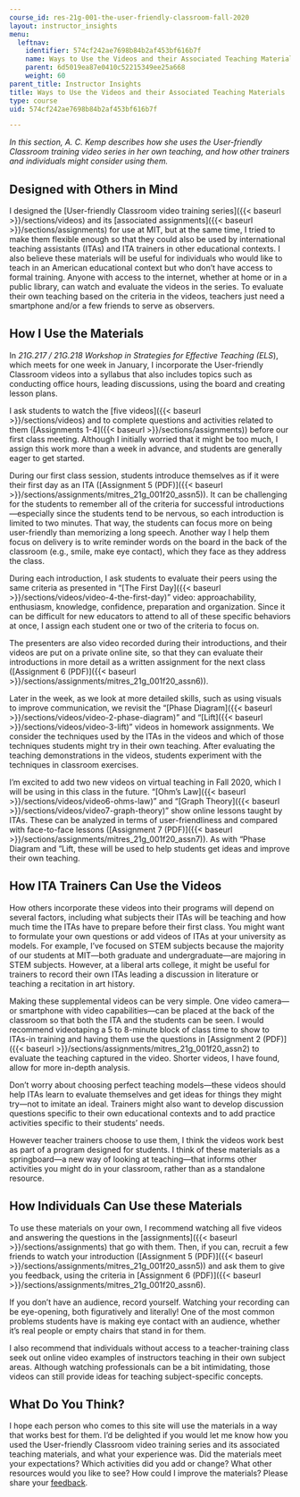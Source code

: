 ```yaml
---
course_id: res-21g-001-the-user-friendly-classroom-fall-2020
layout: instructor_insights
menu:
  leftnav:
    identifier: 574cf242ae7698b84b2af453bf616b7f
    name: Ways to Use the Videos and their Associated Teaching Materials
    parent: 6d5019ea87e0410c52215349ee25a668
    weight: 60
parent_title: Instructor Insights
title: Ways to Use the Videos and their Associated Teaching Materials
type: course
uid: 574cf242ae7698b84b2af453bf616b7f

---
```


_In this section, A. C. Kemp describes how she uses the User-friendly Classroom training video series in her own teaching, and how other trainers and individuals might consider using them._

Designed with Others in Mind
----------------------------

I designed the [User-friendly Classroom video training series]({{< baseurl >}}/sections/videos) and its [associated assignments]({{< baseurl >}}/sections/assignments) for use at MIT, but at the same time, I tried to make them flexible enough so that they could also be used by international teaching assistants (ITAs) and ITA trainers in other educational contexts. I also believe these materials will be useful for individuals who would like to teach in an American educational context but who don’t have access to formal training. Anyone with access to the internet, whether at home or in a public library, can watch and evaluate the videos in the series. To evaluate their own teaching based on the criteria in the videos, teachers just need a smartphone and/or a few friends to serve as observers.

How I Use the Materials
-----------------------

In _21G.217_ _/_ _21G.218_ _Workshop in Strategies for Effective Teaching (ELS_), which meets for one week in January, I incorporate the User-friendly Classroom videos into a syllabus that also includes topics such as conducting office hours, leading discussions, using the board and creating lesson plans.

I ask students to watch the [five videos]({{< baseurl >}}/sections/videos) and to complete questions and activities related to them ([Assignments 1-4]({{< baseurl >}}/sections/assignments)) before our first class meeting. Although I initially worried that it might be too much, I assign this work more than a week in advance, and students are generally eager to get started.

During our first class session, students introduce themselves as if it were their first day as an ITA ([Assignment 5 (PDF)]({{< baseurl >}}/sections/assignments/mitres_21g_001f20_assn5)). It can be challenging for the students to remember all of the criteria for successful introductions—especially since the students tend to be nervous, so each introduction is limited to two minutes. That way, the students can focus more on being user-friendly than memorizing a long speech. Another way I help them focus on delivery is to write reminder words on the board in the back of the classroom (e.g., smile, make eye contact), which they face as they address the class.

During each introduction, I ask students to evaluate their peers using the same criteria as presented in “[The First Day]({{< baseurl >}}/sections/videos/video-4-the-first-day)” video: approachability, enthusiasm, knowledge, confidence, preparation and organization. Since it can be difficult for new educators to attend to all of these specific behaviors at once, I assign each student one or two of the criteria to focus on. 

The presenters are also video recorded during their introductions, and their videos are put on a private online site, so that they can evaluate their introductions in more detail as a written assignment for the next class ([Assignment 6 (PDF)]({{< baseurl >}}/sections/assignments/mitres_21g_001f20_assn6)).

Later in the week, as we look at more detailed skills, such as using visuals to improve communication, we revisit the “[Phase Diagram]({{< baseurl >}}/sections/videos/video-2-phase-diagram)” and “[Lift]({{< baseurl >}}/sections/videos/video-3-lift)” videos in homework assignments. We consider the techniques used by the ITAs in the videos and which of those techniques students might try in their own teaching. After evaluating the teaching demonstrations in the videos, students experiment with the techniques in classroom exercises.

I’m excited to add two new videos on virtual teaching in Fall 2020, which I will be using in this class in the future. “[Ohm’s Law]({{< baseurl >}}/sections/videos/video6-ohms-law)” and “[Graph Theory]({{< baseurl >}}/sections/videos/video7-graph-theory)” show online lessons taught by ITAs. These can be analyzed in terms of user-friendliness and compared with face-to-face lessons ([Assignment 7 (PDF)]({{< baseurl >}}/sections/assignments/mitres_21g_001f20_assn7)). As with “Phase Diagram and “Lift, these will be used to help students get ideas and improve their own teaching.

How ITA Trainers Can Use the Videos
-----------------------------------

How others incorporate these videos into their programs will depend on several factors, including what subjects their ITAs will be teaching and how much time the ITAs have to prepare before their first class. You might want to formulate your own questions or add videos of ITAs at your university as models. For example, I’ve focused on STEM subjects because the majority of our students at MIT—both graduate and undergraduate—are majoring in STEM subjects. However, at a liberal arts college, it might be useful for trainers to record their own ITAs leading a discussion in literature or teaching a recitation in art history.

Making these supplemental videos can be very simple. One video camera—or smartphone with video capabilities—can be placed at the back of the classroom so that both the ITA and the students can be seen. I would recommend videotaping a 5 to 8-minute block of class time to show to ITAs-in training and having them use the questions in [Assignment 2 (PDF)]({{< baseurl >}}/sections/assignments/mitres_21g_001f20_assn2) to evaluate the teaching captured in the video. Shorter videos, I have found, allow for more in-depth analysis.

Don’t worry about choosing perfect teaching models—these videos should help ITAs learn to evaluate themselves and get ideas for things they might try—not to imitate an ideal. Trainers might also want to develop discussion questions specific to their own educational contexts and to add practice activities specific to their students’ needs.

However teacher trainers choose to use them, I think the videos work best as part of a program designed for students. I think of these materials as a springboard—a new way of looking at teaching—that informs other activities you might do in your classroom, rather than as a standalone resource.

How Individuals Can Use these Materials
---------------------------------------

To use these materials on your own, I recommend watching all five videos and answering the questions in the [assignments]({{< baseurl >}}/sections/assignments) that go with them. Then, if you can, recruit a few friends to watch your introduction ([Assignment 5 (PDF)]({{< baseurl >}}/sections/assignments/mitres_21g_001f20_assn5)) and ask them to give you feedback, using the criteria in [Assignment 6 (PDF)]({{< baseurl >}}/sections/assignments/mitres_21g_001f20_assn6).

If you don’t have an audience, record yourself. Watching your recording can be eye-opening, both figuratively and literally! One of the most common problems students have is making eye contact with an audience, whether it’s real people or empty chairs that stand in for them.

I also recommend that individuals without access to a teacher-training class seek out online video examples of instructors teaching in their own subject areas. Although watching professionals can be a bit intimidating, those videos can still provide ideas for teaching subject-specific concepts.

What Do You Think?
------------------

I hope each person who comes to this site will use the materials in a way that works best for them. I’d be delighted if you would let me know how you used the User-friendly Classroom video training series and its associated teaching materials, and what your experience was. Did the materials meet your expectations? Which activities did you add or change? What other resources would you like to see? How could I improve the materials? Please share your [feedback](/jsp/feedback.jsp?Referer=).